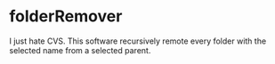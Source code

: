 # folderRemover
I just hate CVS.
This software recursively remote every folder with the selected name from a selected parent.
